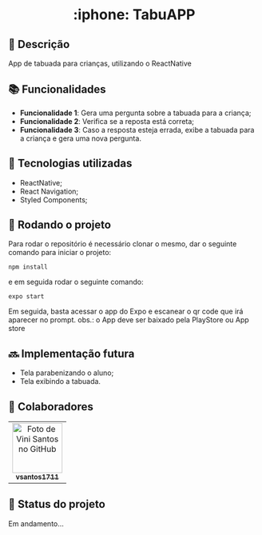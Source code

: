 <h1 align="center">:iphone: TabuAPP</h1>

## :memo: Descrição
App de tabuada para crianças, utilizando o ReactNative

## :books: Funcionalidades
* <b>Funcionalidade 1</b>: Gera uma pergunta sobre a tabuada para a criança;
* <b>Funcionalidade 2</b>: Verifica se a reposta está correta;
* <b>Funcionalidade 3</b>: Caso a resposta esteja errada, exibe a tabuada para a criança e gera uma nova pergunta.

## :wrench: Tecnologias utilizadas
* ReactNative;
* React Navigation;
* Styled Components;


## :rocket: Rodando o projeto
Para rodar o repositório é necessário clonar o mesmo, dar o seguinte comando para iniciar o projeto:
```
npm install
```
e em seguida rodar o seguinte comando:
```
expo start
```
Em seguida, basta acessar o app do Expo e escanear o qr code que irá aparecer no prompt.
obs.: o App deve ser baixado pela PlayStore ou App store
## :soon: Implementação futura
* Tela parabenizando o aluno;
* Tela exibindo a tabuada.

## :handshake: Colaboradores
<table>
  <tr>
    <td align="center">
      <a href="http://github.com/vsantos1711">
        <img src="https://avatars.githubusercontent.com/u/104466068?v=4" width="100px;" alt="Foto de Vini Santos no GitHub"/><br>
        <sub>
          <b>vsantos1711</b>
        </sub>
      </a>
    </td>
  </tr>
</table>

## :dart: Status do projeto
Em andamento...
